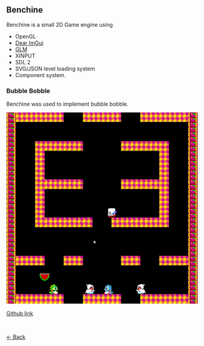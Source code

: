 
## Benchine

Benchine is a small 2D Game engine using 
- OpenGL
- [Dear ImGui](https://github.com/ocornut/imgui)
- [GLM](https://glm.g-truc.net/)
- XINPUT
- SDL 2
- SVG/JSON level loading system
- Component system.

### Bubble Bobble

Benchine was used to implement bubble bobble.

![BubbleBobble](../Images/BubbleBobble.png)

[Github link](https://github.com/DatTestBench/Benchine)

<br>

[<- Back](../index.md)